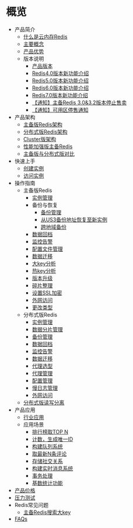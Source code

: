 # 概览

* 产品简介
    * [什么是云内存Redis](/uredis/product/concepts)
    * [主要概念](/uredis/product/terminology)
    * [产品优势](/uredis/product/superiority)
    * 版本说明
        * [产品版本](/uredis/product/version0)
        * [Redis4.0版本新功能介绍](/uredis/product/version)
        * [Redis5.0版本新功能介绍](/uredis/product/version5)
        * [Redis6.0版本新功能介绍](/uredis/product/version6)
        * [Redis7.0版本新功能介绍](/uredis/product/version7)
        * [【通知】主备Redis 3.0&3.2版本停止售卖](/uredis/product/notice)
        * [【通知】可用区停售通知](/uredis/product/stopsell)
* 产品架构
    * [主备版Redis架构](/uredis/architecture/uredis)
    * [分布式版Redis架构](/uredis/architecture/udredis)
    * [Cluster版架构](/uredis/architecture/cluster)
    * [性能加强版主备Redis](/uredis/architecture/highperformanceuredis)
    * [主备版与分布式版对比](/uredis/architecture/difference)
* 快速上手
    * [创建实例](/uredis/fast/create)
    * [访问实例](/uredis/fast/access)
* 操作指南
    * 主备版Redis
        * [实例管理](/uredis/guide/instance)
        * 备份与恢复
            * [备份管理](/uredis/guide/backup)
            * [从US3备份地址恢复至新实例](/uredis/guide/us3backup)
            * [跨地域备份](/uredis/guide/cross_region_backup)
        * [数据回档](/uredis/guide/aofrollback)
        * [监控告警](/uredis/guide/monitor)
        * [配置文件管理](/uredis/guide/config)
        * [数据迁移](/uredis/guide/migration)
        * [大key分析](/uredis/guide/bigkey)
        * [热key分析](/uredis/guide/hotkey)
        * [版本升级](/uredis/guide/upgrade)
        * [碎片整理](/uredis/guide/defrag)
        * [设置SSL加密](/uredis/guide/ssl)
        * [外网访问](/uredis/guide/publicip)
        * [更改类型](/uredis/guide/changetype)
    * 分布式版Redis
       * [实例管理](/uredis/guide/clusterinstance)
       * [数据分片管理](/uredis/guide/clustershard)
       * [备份管理](/uredis/guide/clusterbackup)
       * [数据回档](/uredis/guide/clusteraofrollback)
       * [监控告警](/uredis/guide/clustermonitor)
       * [数据迁移](/uredis/guide/clustermigration) 
       * [代理选型](/uredis/guide/proxyselect)  
       * [代理管理](/uredis/guide/proxymanage)
       * [配置管理](/uredis/guide/udredisconfig)  
       * [慢日志管理](/uredis/guide/slowlogmanage)
       * [外网访问](/uredis/guide/proxypublic)
    * [分布式版读写分离](/uredis/guide/rwmode)
* 产品应用
    * [行业应用](/uredis/situation/industry)
    * 应用场景
        * [排行榜取TOP N](/uredis/situation/application/topn)
        * [计数，生成唯一ID](/uredis/situation/application/count)
        * [构建队列系统](/uredis/situation/application/queue)
        * [取最新N条评论](/uredis/situation/application/comment)
        * [存储社交关系](/uredis/situation/application/relation)
        * [构建实时消息系统](/uredis/situation/application/message)
        * [事务处理](/uredis/situation/application/affair)
        * [基数统计功能](/uredis/situation/application/statistics)
* [产品价格](/uredis/price)
* [压力测试](/uredis/test)
* Redis常见问题
    * [主备Redis搜索大key](/uredis/ops/bigkey)
* [FAQs](/uredis/faqs)
    

